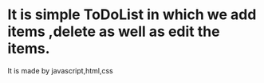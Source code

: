 # It is simple ToDoList in which we add items ,delete as well as edit the items.
It is made by javascript,html,css
